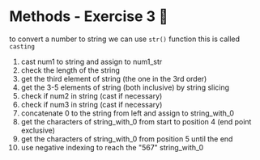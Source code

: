 # Methods - Exercise 3 🐍

to convert a number to string we can use `str()` function this is called `casting`

1. cast num1 to string and assign to num1_str
2. check the length of the string
3. get the third element of string (the one in the 3rd order)
4. get the 3-5 elements of string (both inclusive) by string slicing
5. check if num2 in string (cast if necessary)
6. check if num3 in string (cast if necessary)
7. concatenate 0 to the string from left and assign to string_with_0
8. get the characters of string_with_0 from start to position 4 (end point exclusive)
9. get the characters of string_with_0 from position 5 until the end
10. use negative indexing to reach the "567" string_with_0
